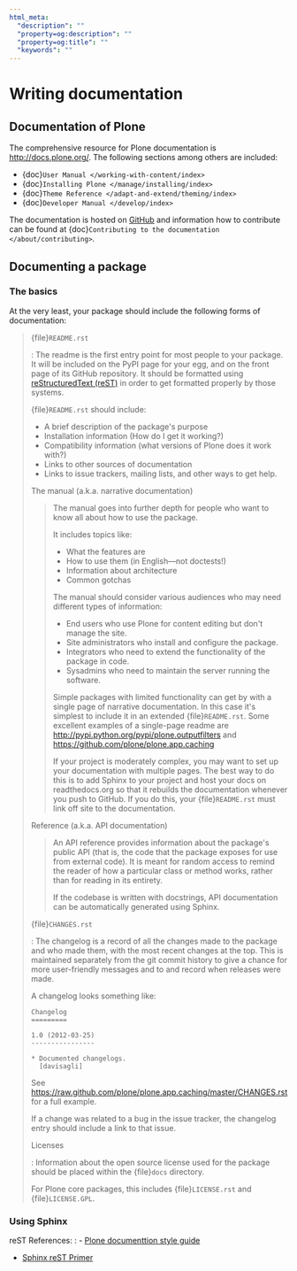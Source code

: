 ```yaml
---
html_meta:
  "description": ""
  "property=og:description": ""
  "property=og:title": ""
  "keywords": ""
---
```


# Writing documentation

## Documentation of Plone

The comprehensive resource for Plone documentation is <http://docs.plone.org/>. The following sections among
others are included:

- {doc}`User Manual </working-with-content/index>`
- {doc}`Installing Plone </manage/installing/index>`
- {doc}`Theme Reference </adapt-and-extend/theming/index>`
- {doc}`Developer Manual </develop/index>`

The documentation is hosted on [GitHub](https://github.com/plone/documentation) and information how to contribute can be found at {doc}`Contributing to the documentation </about/contributing>`.

## Documenting a package

### The basics

At the very least, your package should include the following forms of documentation:

> {file}`README.rst`
>
> : The readme is the first entry point for most people to your package.
>   It will be included on the PyPI page for your egg,
>   and on the front page of its GitHub repository.
>   It should be formatted using [reStructuredText (reST)](http://docutils.sourceforge.net/rst.html) in order to get formatted properly by those systems.
>
>   {file}`README.rst` should include:
>
>   - A brief description of the package's purpose
>   - Installation information (How do I get it working?)
>   - Compatibility information (what versions of Plone does it work with?)
>   - Links to other sources of documentation
>   - Links to issue trackers, mailing lists, and other ways to get help.
>
> The manual (a.k.a. narrative documentation)
>
> > The manual goes into further depth for people who want to know all about how to use the package.
> >
> > It includes topics like:
> >
> > - What the features are
> > - How to use them (in English—not doctests!)
> > - Information about architecture
> > - Common gotchas
> >
> > The manual should consider various audiences who may need different types of information:
> >
> > - End users who use Plone for content editing but don't manage the site.
> > - Site administrators who install and configure the package.
> > - Integrators who need to extend the functionality of the package in code.
> > - Sysadmins who need to maintain the server running the software.
> >
> > Simple packages with limited functionality can get by with a single page of narrative documentation.
> > In this case it's simplest to include it in an extended {file}`README.rst`.
> > Some excellent examples of a single-page readme are <http://pypi.python.org/pypi/plone.outputfilters> and <https://github.com/plone/plone.app.caching>
> >
> > If your project is moderately complex,
> > you may want to set up your documentation with multiple pages.
> > The best way to do this is to add Sphinx to your project and host your docs on readthedocs.org so that it rebuilds the documentation whenever you push to GitHub.
> > If you do this,
> > your {file}`README.rst` must link off site to the documentation.
>
> Reference (a.k.a. API documentation)
>
> > An API reference provides information about the package's public API (that is, the code that the package exposes for use from external code).
> > It is meant for random access to remind the reader of how a particular class or method works,
> > rather than for reading in its entirety.
> >
> > If the codebase is written with docstrings,
> > API documentation can be automatically generated using Sphinx.
>
> {file}`CHANGES.rst`
>
> : The changelog is a record of all the changes made to the package and who made them,
>   with the most recent changes at the top.
>   This is maintained separately from the git commit history to give a chance for more user-friendly messages and to and record when releases were made.
>
>   A changelog looks something like:
>
>   ```
>   Changelog
>   =========
>
>   1.0 (2012-03-25)
>   ----------------
>
>   * Documented changelogs.
>     [davisagli]
>   ```
>
>   See <https://raw.github.com/plone/plone.app.caching/master/CHANGES.rst> for a full example.
>
>   If a change was related to a bug in the issue tracker,
>   the changelog entry should include a link to that issue.
>
> Licenses
>
> : Information about the open source license used for the package should be placed within the {file}`docs` directory.
>
>   For Plone core packages, this includes {file}`LICENSE.rst` and {file}`LICENSE.GPL`.

### Using Sphinx

reST References:
: - [Plone documenttion style guide](http://docs.plone.org/about/rst-styleguide.html)
  - [Sphinx reST Primer](http://sphinx.pocoo.org/rest.html)
